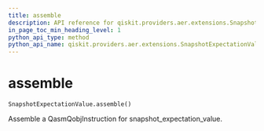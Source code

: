 ```yaml
---
title: assemble
description: API reference for qiskit.providers.aer.extensions.SnapshotExpectationValue.assemble
in_page_toc_min_heading_level: 1
python_api_type: method
python_api_name: qiskit.providers.aer.extensions.SnapshotExpectationValue.assemble
---
```


# assemble

<span id="qiskit.providers.aer.extensions.SnapshotExpectationValue.assemble" />

`SnapshotExpectationValue.assemble()`

Assemble a QasmQobjInstruction for snapshot\_expectation\_value.

